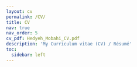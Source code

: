 ```yaml
---
layout: cv
permalink: /CV/
title: CV
nav: true
nav_order: 5
cv_pdf: Hedyeh_Mobahi_CV.pdf
description: 'My Curriculum vitae (CV) / Résumé'
toc:
  sidebar: left
---
```

